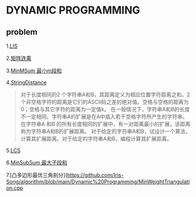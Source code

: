 # DYNAMIC PROGRAMMING
## problem
1.[LIS](https://leetcode-cn.com/problems/longest-increasing-subsequence/solution/)

2.[矩阵连乘](https://github.com/Iris-Song/algorithm/blob/main/Dynamic%20Programming/RecurMatrixChain.cpp)

3.[MinMSum 最小m段和](https://github.com/Iris-Song/algorithm/blob/main/Dynamic%20Programming/MinMSum.cpp)

4.[StringDistance](https://github.com/Iris-Song/algorithm/blob/main/Dynamic%20Programming/StringDistance.cpp)

>对于长度相同的2 个字符串A和B，其距离定义为相应位置字符距离之和。2 个非空格字符的距离是它们的ASCII码之差的绝对值。空格与空格的距离为0；空格与其它字符的距离为一定值k。
在一般情况下，字符串A和B的长度不一定相同。字符串A的扩展是在A中插入若干空格字符所产生的字符串。在字符串A 和B 的所有长度相同的扩展中，有一对距离最小的扩展，该距离称为字符串A和B的扩展距离。
对于给定的字符串A和B，试设计一个算法，计算其扩展距离。对于给定的字符串A和B，编程计算其扩展距离。

5.[LCS](https://leetcode-cn.com/problems/longest-common-subsequence/submissions/)

6.[MinSubSum 最大子段和](https://leetcode-cn.com/problems/maximum-subarray/submissions/)

7.[凸多边形最优三角剖分](https://github.com/Iris-Song/algorithm/blob/main/Dynamic%20Programming/MinWeightTriangulation.cpp
